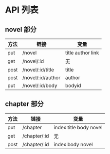 # API 列表

## novel 部分

方法  | 链接 | 变量
---- |----- |------
put  | /novel                  |title author link                         
get  | /novel/:id              |无                            
post | /novel/:id/title        |title                
post | /novel/:id/author       |author    
put  | /novel/:id/body         |bodyid 


## chapter 部分

方法  | 链接 | 变量
---- |----- |-----
put  | /chapter                |index title body novel                   
get  | /chapter/:id            |无                       
post | /chapter/:id            |index  body  novel                       


